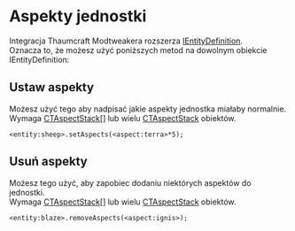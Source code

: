 # Aspekty jednostki

Integracja Thaumcraft Modtweakera rozszerza [IEntityDefinition](/Vanilla/Entities/IEntityDefinition/).  
Oznacza to, że możesz użyć poniższych metod na dowolnym obiekcie IEntityDefinition:

## Ustaw aspekty

Możesz użyć tego aby nadpisać jakie aspekty jednostka miałaby normalnie.  
Wymaga [CTAspectStack](/Mods/Modtweaker/Thaumcraft/Aspects/CTAspect/)[] lub wielu [CTAspectStack](/Mods/Modtweaker/Thaumcraft/Aspects/CTAspect/) obiektów.

```zenscript
<entity:sheep>.setAspects(<aspect:terra>*5);
```

## Usuń aspekty

Możesz tego użyć, aby zapobiec dodaniu niektórych aspektów do jednostki.  
Wymaga [CTAspectStack](/Mods/Modtweaker/Thaumcraft/Aspects/CTAspect/)[] lub wielu [CTAspectStack](/Mods/Modtweaker/Thaumcraft/Aspects/CTAspect/) obiektów.

```zenscript
<entity:blaze>.removeAspects(<aspect:ignis>);
```